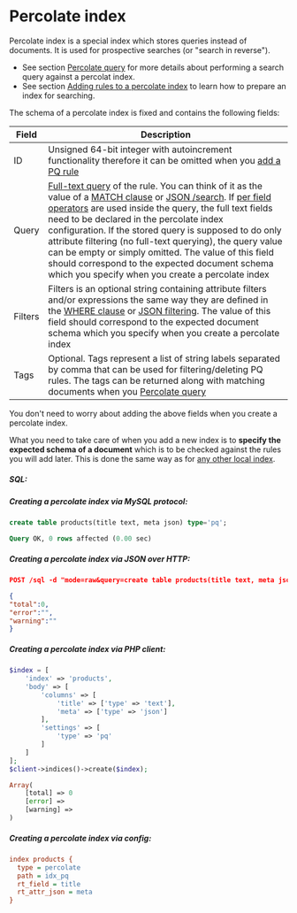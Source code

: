 # Percolate index

<!-- example pq -->
Percolate index is a special index which stores queries instead of documents. It is used for prospective searches (or "search in reverse").

* See section [Percolate query](Searching/Percolate_query.md) for more details about performing a search query against a percolat index.
* See section [Adding rules to a percolate index](Adding_documents_to_an_index/Adding_rules_to_a_percolate_index.md) to learn how to prepare an index for searching.

The schema of a percolate index is fixed and contains the following fields:

| Field | Description |
| - | - |
| ID| Unsigned 64-bit integer with autoincrement functionality therefore it can be omitted when you [add a PQ rule](Adding_documents_to_an_index/Adding_rules_to_a_percolate_index.md) |
| Query | [Full-text query](Searching/Full_text_matching/Basic_usage.md) of the rule. You can think of it as the value of a [MATCH clause](Searching/Full_text_matching/Basic_usage.md) or [JSON /search](Searching/Full_text_matching/Basic_usage.md#HTTP). If [per field operators](Searching/Full_text_matching/Operators.md) are used inside the query, the full text fields need to be declared in the percolate index configuration. If the stored query is supposed to do only attribute filtering (no full-text querying), the query value can be empty or simply omitted. The value of this field should correspond to the expected document schema which you specify when you create a percolate index |
| Filters | Filters is an optional string containing attribute filters and/or expressions the same way they are defined in the [WHERE clause](Searching/Filters.md#WHERE) or [JSON filtering](Searching/Filters.md#HTTP). The value of this field should correspond to the expected document schema which you specify when you create a percolate index |
| Tags | Optional. Tags represent a list of string labels separated by comma that can be used for filtering/deleting PQ rules. The tags can be returned along with matching documents when you [Percolate query](Searching/Percolate_query.md) |

You don't need to worry about adding the above fields when you create a percolate index.

What you need to take care of when you add a new index is to **specify the expected schema of a document** which is to be checked against the rules you will add later. This is done the same way as for [any other local index](Creating_an_index/Local_indexes.md).


<!-- intro -->
##### SQL:

<!-- request SQL -->
##### Creating a percolate index via MySQL protocol:

```sql
create table products(title text, meta json) type='pq';
```
<!-- response SQL -->

```sql
Query OK, 0 rows affected (0.00 sec)
```

<!-- request HTTP -->
##### Creating a percolate index via JSON over HTTP:

```json
POST /sql -d "mode=raw&query=create table products(title text, meta json) type='pq'"
```

<!-- response HTTP -->

```json
{
"total":0,
"error":"",
"warning":""
}
```

<!-- request PHP -->
##### Creating a percolate index via PHP client:

```php
$index = [
    'index' => 'products',
    'body' => [
        'columns' => [
            'title' => ['type' => 'text'],
            'meta' => ['type' => 'json']
        ],
        'settings' => [
            'type' => 'pq'
        ]
    ]
];
$client->indices()->create($index);
```
<!-- response PHP -->
```php
Array(
    [total] => 0
    [error] => 
    [warning] =>
)
```
<!-- request CONFIG -->
##### Creating a percolate index via config:

```ini
index products {
  type = percolate
  path = idx_pq
  rt_field = title
  rt_attr_json = meta
}
```
<!-- end -->
